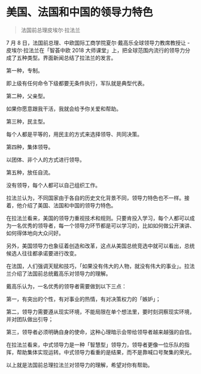# 美国、法国和中国的领导力特色

> 法国前总理皮埃尔·拉法兰

7 月 8 日，法国前总理、中欧国际工商学院夏尔·戴高乐全球领导力教席教授让 - 皮埃尔·拉法兰在「智荟中欧 2018 大师课堂」上，把全球范围内流行的领导力分成了五种类型。界面新闻总结了拉法兰的发言。

第一种，专制。

即上级有任何命令下级都要无条件执行，军队就是典型代表。

第二种，父亲型。

如果你愿意跟我干活，我就会给予你关爱和帮助。

第三种，民主型。

每个人都是平等的，用民主的方式来选择领导、共同决策。

第四种，集体领导。

以团体、非个人的方式进行领导。

第五种，放任自流。

没有领导，每个人都可以自己组织工作。

拉法兰认为，不同国家由于各自的历史文化背景不同，领导力特色也不一样。接着，他介绍了美国、法国和中国的领导力特色。

在拉法兰看来，美国的领导力重视技术和规则。只要肯投入学习，每个人都可以成为一名优秀的领导者，每一个领导力环节都是可以学习的，比如如何做公开演讲、如何得体地向大众问好。

另外，美国领导力也象征着创造和改革，这点从美国总统竞选中就可以看出，总统候选人往往都承诺要进行改变。

在法国，人们强调天赋和技巧，「如果没有伟大的人物，就没有伟大的事业」。拉法兰介绍了法国前总统戴高乐对领导力的理解。

戴高乐认为，一名优秀的领导者需要做到以下三点：

第一，有突出的个性，有对事业的热情，有对决策权力的「嫉妒」；

第二，领导力需要遵从现实环境，不能局限在单个想法里，要时刻洞察现实环境，并对团队做出引导；

第三，领导者必须明确自身的使命，这种心理暗示会带给领导者越来越强的自信。

在拉法兰看来，中式领导力是一种「智慧型」领导力，领导者更像一位乐队的指挥，帮助集体实现运转。中式领导力看重的是结果，而不是靠喊口号聚集的荣光。

以上就是法国前总理拉法兰对领导力的理解，希望对你有帮助。

